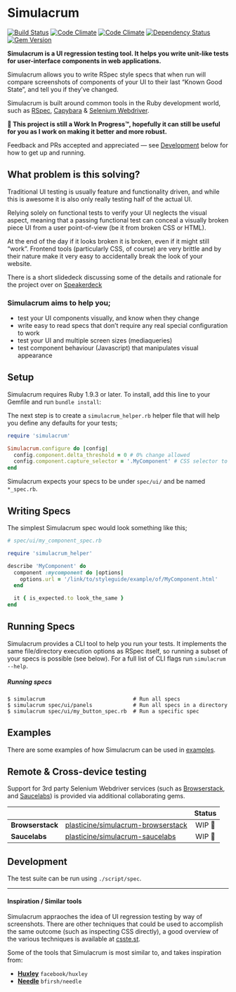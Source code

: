 # Simulacrum

[![Build Status](http://img.shields.io/travis/plasticine/simulacrum.svg?style=flat)][travis]
[![Code Climate](http://img.shields.io/codeclimate/github/plasticine/simulacrum.svg?style=flat)][codeclimate]
[![Code Climate](http://img.shields.io/codeclimate/coverage/github/plasticine/simulacrum.svg?style=flat)][codeclimate]
[![Dependency Status](http://img.shields.io/gemnasium/plasticine/simulacrum.svg?style=flat)][gemnasium]
[![Gem Version](http://img.shields.io/gem/v/simulacrum.svg?style=flat)][gem_version]

**Simulacrum is a UI regression testing tool. It helps you write unit-like tests for user-interface components in web applications.**

Simulacrum allows you to write RSpec style specs that when run will compare screenshots of components of your UI to their last “Known Good State”, and tell you if they’ve changed.

Simulacrum is built around common tools in the Ruby development world, such as [RSpec], [Capybara] & [Selenium Webdriver].

**🚧 This project is still a Work In Progress™, hopefully it can still be useful for you as I work on making it better and more robust.**

Feedback and PRs accepted and appreciated — see [Development](#Development) below for how to get up and running.

## What problem is this solving?

Traditional UI testing is usually feature and functionality driven, and while this is awesome it is also only really testing half of the actual UI.

Relying solely on functional tests to verify your UI neglects the visual aspect, meaning that a passing functional test can conceal a visually broken piece UI from a user point-of-view (be it from broken CSS or HTML).

At the end of the day if it looks broken it is broken, even if it might still “work”. Frontend tools (particularly CSS, of course) are very brittle and by their nature make it very easy to accidentally break the look of your website.

There is a short slidedeck discussing some of the details and rationale for the project over on [Speakerdeck](https://speakerdeck.com/justinmorris/ui-regression-testing-for-fun-and-profit)

### Simulacrum aims to help you;

- test your UI components visually, and know when they change
- write easy to read specs that don’t require any real special configuration to work
- test your UI and multiple screen sizes (mediaqueries)
- test component behaviour (Javascript) that manipulates visual appearance

## Setup
Simulacrum requires Ruby 1.9.3 or later. To install, add this line to your Gemfile and run `bundle install`:

The next step is to create a `simulacrum_helper.rb` helper file that will help you define any defaults for your tests;

```ruby
require 'simulacrum'

Simulacrum.configure do |config|
  config.component.delta_threshold = 0 # 0% change allowed
  config.component.capture_selector = '.MyComponent' # CSS selector to crop images around
end
```

Simulacrum expects your specs to be under `spec/ui/` and be named `*_spec.rb`.

## Writing Specs

The simplest Simulacrum spec would look something like this;

```ruby
# spec/ui/my_component_spec.rb

require 'simulacrum_helper'

describe 'MyComponent' do
  component :mycomponent do |options|
    options.url = '/link/to/styleguide/example/of/MyComponent.html'
  end

  it { is_expected.to look_the_same }
end
```

## Running Specs

Simulacrum provides a CLI tool to help you run your tests. It implements the same file/directory execution options as RSpec itself, so running a subset of your specs is possible (see below). For a full list of CLI flags run `simulacrum --help`.

##### Running specs
```shell
$ simulacrum                            # Run all specs
$ simulacrum spec/ui/panels             # Run all specs in a directory
$ simulacrum spec/ui/my_button_spec.rb  # Run a specific spec
```

## Examples

There are some examples of how Simulacrum can be used in [examples](./tree/master/examples).

## Remote & Cross-device testing

Support for 3rd party Selenium Webdriver services (such as [Browserstack], and [Saucelabs]) is provided via additional collaborating gems.

|                  |                                      | Status |
| ---------------- |:------------------------------------ |:------:|
| **Browserstack** | [plasticine/simulacrum-browserstack] | WIP 🚧 |
| **Saucelabs**    | [plasticine/simulacrum-saucelabs]    | WIP 🚧 |

## Development

The test suite can be run using `./script/spec`.

***

#### Inspiration / Similar tools

Simulacrum appraoches the idea of UI regression testing by way of screenshots. There are other techniques that could be used to accomplish the same outcome (such as inspecting CSS directly), a good overview of the various techniques is available at [csste.st](http://csste.st/techniques/).

Some of the tools that Simulacrum is most similar to, and takes inspiration from:

- **[Huxley]** `facebook/huxley`
- **[Needle]** `bfirsh/needle`


[plasticine/simulacrum-browserstack]: https://github.com/plasticine/simulacrum-browserstack
[plasticine/simulacrum-saucelabs]:    https://github.com/plasticine/simulacrum-saucelabs
[Needle]:                             https://github.com/bfirsh/needle
[Huxley]:                             https://github.com/facebook/huxley
[Browserstack]:                       http://www.browserstack.com
[Saucelabs]:                          https://saucelabs.com
[RSpec]:                              http://rspec.info
[Capybara]:                           https://github.com/jnicklas/capybara
[Selenium Webdriver]:                 http://docs.seleniumhq.org/projects/webdriver/
[codeclimate]:                        https://codeclimate.com/github/plasticine/simulacrum
[travis]:                             https://travis-ci.org/plasticine/simulacrum
[gemnasium]:                          https://gemnasium.com/plasticine/simulacrum
[gem_version]:                        http://badge.fury.io/rb/simulacrum
